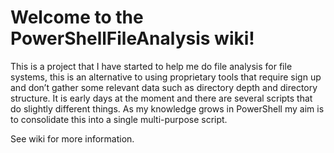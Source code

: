 # Welcome to the PowerShellFileAnalysis wiki!

This is a project that I have started to help me do file analysis for file systems, this is an alternative to using proprietary tools that require sign up and don’t gather some relevant data such as directory depth and directory structure. It is early days at the moment and there are several scripts that do slightly different things. As my knowledge grows in PowerShell my aim is to consolidate this into a single multi-purpose script.

See wiki for more information.

